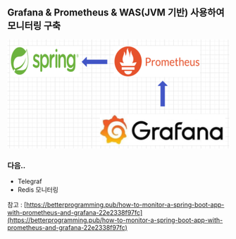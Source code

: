 ## Grafana & Prometheus & WAS(JVM 기반) 사용하여 모니터링 구축

<img src="/img/img-1.png" width="750px">

### 다음..

- Telegraf
- Redis 모니터링

참고 : [https://betterprogramming.pub/how-to-monitor-a-spring-boot-app-with-prometheus-and-grafana-22e2338f97fc](https://betterprogramming.pub/how-to-monitor-a-spring-boot-app-with-prometheus-and-grafana-22e2338f97fc)